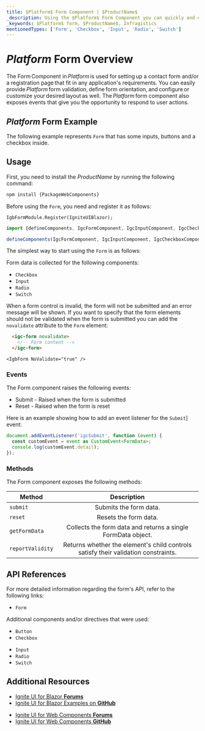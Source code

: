```yaml
---
title: $Platform$ Form Component | $ProductName$
_description: Using the $Platform$ Form Component you can quickly and easily create new contact form or a registration page for your next app. Learn more here. 
_keywords: $Platform$ form, $ProductName$, Infragistics
mentionedTypes: ['Form', 'Checkbox', 'Input', 'Radio', 'Switch']
---
```


# $Platform$ Form Overview

The Form Component in $Platform$ is used for setting up a contact form and/or a registration page that fit in any application's requirements. You can easily provide $Platform$ form validation, define form orientation, and configure or customize your desired layout as well. The $Platform$ form component also exposes events that give you the opportunity to respond to user actions.

<div class="divider"></div>

## $Platform$ Form Example

The following example represents `Form` that has some inputs, buttons and a checkbox inside.

<code-view style="height: 300px"
           data-demos-base-url="{environment:dvDemosBaseUrl}"
           iframe-src="{environment:dvDemosBaseUrl}/inputs/form-overview"
           alt="$Platform$ Form Example"
           github-src="inputs/form/overview">
</code-view>

## Usage


<!-- WebComponents -->
First, you need to install the $ProductName$ by running the following command:

```cmd
npm install {PackageWebComponents}
```
<!-- end: WebComponents -->

Before using the `Form`, you need and register it as follows:

```razor
IgbFormModule.Register(IgniteUIBlazor);
```

```ts
import {defineComponents, IgcFormComponent, IgcInputComponent, IgcCheckboxComponent, IgcButtonComponent } from 'igniteui-webcomponents';

defineComponents(IgcFormComponent, IgcInputComponent, IgcCheckboxComponent, IgcButtonComponent);
```

The simplest way to start using the `Form` is as follows:

<code-view style="height: 300px"
           data-demos-base-url="{environment:dvDemosBaseUrl}"
           iframe-src="{environment:dvDemosBaseUrl}/inputs/form-overview"
           alt="$Platform$ Form Example"
           github-src="inputs/form/overview">
</code-view>

Form data is collected for the following components:
- `Checkbox`
- `Input`
- `Radio`
- `Switch`

When a form control is invalid, the form will not be submitted and an error message will be shown. If you want to specify that the form elements should not be validated when the form is submitted you can add the `novalidate` attribute to the `Form` element:


```html
  <igc-form novalidate>
    <!-- Form content -->
  </igc-form>
```

```razor
<IgbForm NoValidate="true" />
```

### Events

The Form component raises the following events:
- Submit - Raised when the form is submitted
- Reset - Raised when the form is reset

Here is an example showing how to add an event listener for the `Submit`] event:

```ts
document.addEventListener('igcSubmit', function (event) {
  const customEvent = event as CustomEvent<FormData>;
  console.log(customEvent.detail);
});
```

### Methods

The Form component exposes the following methods:

| Method			| Description     			|
| ------------- 	|:-------------:			|
|`submit`|Submits the form data.|
|`reset`|Resets the form data.|
|`getFormData`|Collects the form data and returns a single FormData object.|
|`reportValidity`|Returns whether the element's child controls satisfy their validation constraints.|

<!-- WebComponents -->

## API References

For more detailed information regarding the form's API, refer to the following links:
* `Form`

Additional components and/or directives that were used:
- `Button`
- `Checkbox`
* `Input`
* `Radio`
* `Switch`

<!-- end: WebComponents -->

<div class="divider"></div>

## Additional Resources

<!-- Blazor -->

* [Ignite UI for Blazor **Forums**](https://www.infragistics.com/community/forums/f/ignite-ui-for-blazor)
* [Ignite UI for Blazor Examples on **GitHub**](https://github.com/IgniteUI/igniteui-blazor-examples)

<!-- end: Blazor -->

<!-- WebComponents -->

* [Ignite UI for Web Components **Forums**](https://www.infragistics.com/community/forums/f/ignite-ui-for-web-components)
* [Ignite UI for Web Components **GitHub**](https://github.com/IgniteUI/igniteui-webcomponents)

<!-- end: WebComponents -->